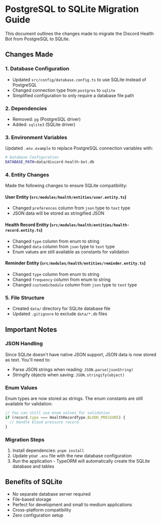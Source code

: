# PostgreSQL to SQLite Migration Guide

This document outlines the changes made to migrate the Discord Health Bot from PostgreSQL to SQLite.

## Changes Made

### 1. Database Configuration
- Updated `src/config/database.config.ts` to use SQLite instead of PostgreSQL
- Changed connection type from `postgres` to `sqlite`
- Simplified configuration to only require a database file path

### 2. Dependencies
- Removed: `pg` (PostgreSQL driver)
- Added: `sqlite3` (SQLite driver)

### 3. Environment Variables
Updated `.env.example` to replace PostgreSQL connection variables with:
```bash
# Database Configuration
DATABASE_PATH=data/discord-health-bot.db
```

### 4. Entity Changes
Made the following changes to ensure SQLite compatibility:

#### User Entity (`src/modules/health/entities/user.entity.ts`)
- Changed `preferences` column from `json` type to `text` type
- JSON data will be stored as stringified JSON

#### Health Record Entity (`src/modules/health/entities/health-record.entity.ts`)
- Changed `type` column from enum to string
- Changed `data` column from `json` type to `text` type
- Enum values are still available as constants for validation

#### Reminder Entity (`src/modules/health/entities/reminder.entity.ts`)
- Changed `type` column from enum to string
- Changed `frequency` column from enum to string
- Changed `customSchedule` column from `json` type to `text` type

### 5. File Structure
- Created `data/` directory for SQLite database file
- Updated `.gitignore` to exclude `data/*.db` files

## Important Notes

### JSON Handling
Since SQLite doesn't have native JSON support, JSON data is now stored as text. You'll need to:
- Parse JSON strings when reading: `JSON.parse(jsonString)`
- Stringify objects when saving: `JSON.stringify(object)`

### Enum Values
Enum types are now stored as strings. The enum constants are still available for validation:
```typescript
// You can still use enum values for validation
if (record.type === HealthRecordType.BLOOD_PRESSURE) {
  // Handle blood pressure record
}
```

### Migration Steps
1. Install dependencies: `pnpm install`
2. Update your `.env` file with the new database configuration
3. Run the application - TypeORM will automatically create the SQLite database and tables

## Benefits of SQLite
- No separate database server required
- File-based storage
- Perfect for development and small to medium applications
- Cross-platform compatibility
- Zero configuration setup
